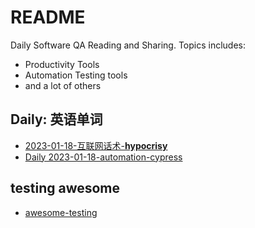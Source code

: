 # README 

Daily Software QA Reading and Sharing.
Topics includes:

- Productivity Tools
- Automation Testing tools
- and a lot of others
  
## Daily: 英语单词

- [2023-01-18-互联网话术-**hypocrisy**](docs/hypocrisy/话术.md)
- [Daily 2023-01-18-automation-cypress](docs/automation/cypress.md)


## testing awesome

- [awesome-testing](awesome-testing.md)